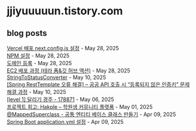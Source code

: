 # jjiyuuuuun.tistory.com
## blog posts
[Vercel 배포 next.config.js 설정](https://jjiyuuuuun.tistory.com/96) - May 28, 2025<br>
[NPM 설정](https://jjiyuuuuun.tistory.com/95) - May 28, 2025<br>
[도메인 등록](https://jjiyuuuuun.tistory.com/94) - May 28, 2025<br>
[EC2 배포 과정 (테라 폼&amp;깃 허브 액션)](https://jjiyuuuuun.tistory.com/93) - May 28, 2025<br>
[StringToStatusConverter](https://jjiyuuuuun.tistory.com/92) - May 10, 2025<br>
[[Spring RestTemplate 오류 해결] &ndash; 공공 API 호출 시 &ldquo;등록되지 않은 인증키&rdquo; 문제 해결 과정](https://jjiyuuuuun.tistory.com/91) - May 10, 2025<br>
[[level 1] 달리기 경주 - 178871](https://jjiyuuuuun.tistory.com/90) - May 06, 2025<br>
[프로젝트 회고: Hakple &ndash; 학원생 커뮤니티 플랫폼](https://jjiyuuuuun.tistory.com/89) - May 01, 2025<br>
[@MappedSuperclass - 공통 엔티티 베이스 클래스 만들기](https://jjiyuuuuun.tistory.com/88) - Apr 09, 2025<br>
[Spring Boot application.yml 설정](https://jjiyuuuuun.tistory.com/87) - Apr 09, 2025<br>

